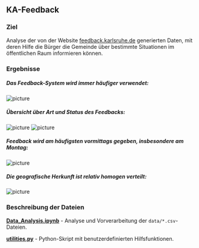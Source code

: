 ## KA-Feedback

### Ziel

Analyse der von der Website [feedback.karlsruhe.de](https://feedback.karlsruhe.de/) generierten Daten, mit deren Hilfe die Bürger die Gemeinde über bestimmte Situationen im öffentlichen Raum informieren können. 

### Ergebnisse

##### Das Feedback-System wird immer häufiger verwendet:

![picture](html/Data_Analysis/output_79_0.png)

##### Übersicht über Art und Status des Feedbacks:

![picture](html/Data_Analysis/output_26_0.png)
![picture](html/Data_Analysis/output_68_0.png)

##### Feedback wird am häufigsten vormittags gegeben, insbesondere am Montag:

![picture](html/Data_Analysis/output_87_0.png)

##### Die geografische Herkunft ist relativ homogen verteilt:

![picture](html/Data_Analysis/output_58_0.png)



### Beschreibung der Dateien

__[Data_Analysis.ipynb](Data_Analysis.ipynb)__ -
Analyse und Vorverarbeitung der `data/*.csv`-Dateien.

__[utilities.py](utilities.py)__ -
Python-Skript mit benutzerdefinierten Hilfsfunktionen.